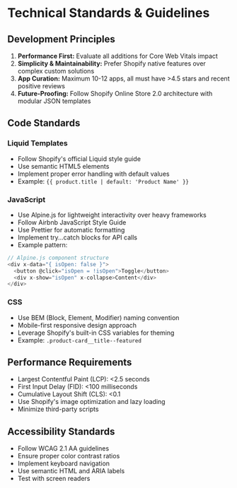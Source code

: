 # Technical Standards & Guidelines

## Development Principles
1. **Performance First:** Evaluate all additions for Core Web Vitals impact
2. **Simplicity & Maintainability:** Prefer Shopify native features over complex custom solutions
3. **App Curation:** Maximum 10-12 apps, all must have >4.5 stars and recent positive reviews
4. **Future-Proofing:** Follow Shopify Online Store 2.0 architecture with modular JSON templates

## Code Standards

### Liquid Templates
- Follow Shopify's official Liquid style guide
- Use semantic HTML5 elements
- Implement proper error handling with default values
- Example: `{{ product.title | default: 'Product Name' }}`

### JavaScript
- Use Alpine.js for lightweight interactivity over heavy frameworks
- Follow Airbnb JavaScript Style Guide
- Use Prettier for automatic formatting
- Implement try...catch blocks for API calls
- Example pattern:
```javascript
// Alpine.js component structure
<div x-data="{ isOpen: false }">
  <button @click="isOpen = !isOpen">Toggle</button>
  <div x-show="isOpen" x-collapse>Content</div>
</div>
```

### CSS
- Use BEM (Block, Element, Modifier) naming convention
- Mobile-first responsive design approach
- Leverage Shopify's built-in CSS variables for theming
- Example: `.product-card__title--featured`

## Performance Requirements
- Largest Contentful Paint (LCP): <2.5 seconds
- First Input Delay (FID): <100 milliseconds
- Cumulative Layout Shift (CLS): <0.1
- Use Shopify's image optimization and lazy loading
- Minimize third-party scripts

## Accessibility Standards
- Follow WCAG 2.1 AA guidelines
- Ensure proper color contrast ratios
- Implement keyboard navigation
- Use semantic HTML and ARIA labels
- Test with screen readers